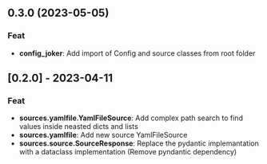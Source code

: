 ## 0.3.0 (2023-05-05)

### Feat

- **config_joker**: Add import of Config and source classes from root folder

## [0.2.0] - 2023-04-11

### Feat

- **sources.yamlfile.YamlFileSource**: Add complex path search to find values inside neasted dicts and lists
- **sources.yamlfile**: Add new source YamlFileSource
- **sources.source.SourceResponse**: Replace the pydantic implemantation with a dataclass implementation (Remove pyndantic dependency)
